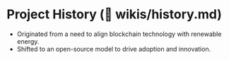 # Project History (📁 wikis/history.md)

- Originated from a need to align blockchain technology with renewable energy.
- Shifted to an open-source model to drive adoption and innovation.
